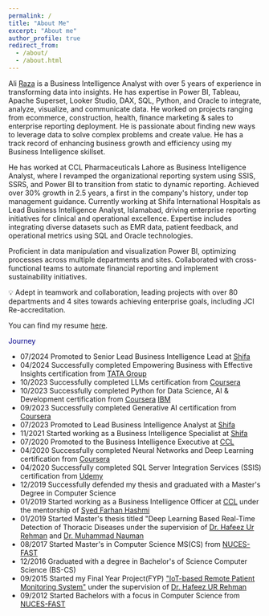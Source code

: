 ```yaml
---
permalink: /
title: "About Me"
excerpt: "About me"
author_profile: true
redirect_from: 
  - /about/
  - /about.html
---
```


Ali [Raza](https://www.linkedin.com/in/dataguy-ali/) is a Business Intelligence Analyst with over 5 years of experience in transforming data into insights. He has expertise in Power BI, Tableau, Apache Superset, Looker Studio, DAX, SQL, Python, and Oracle to integrate, analyze, visualize, and communicate data. He worked on projects ranging from ecommerce, construction, health, finance marketing & sales to enterprise reporting deployment. He is passionate about finding new ways to leverage data to solve complex problems and create value. He has a track record of enhancing business growth and efficiency using my Business Intelligence skillset.

He has worked at CCL Pharmaceuticals Lahore as Business Intelligence Analyst, where I revamped the organizational reporting system using SSIS, SSRS, and Power BI to transition from static to dynamic reporting. Achieved over 30% growth in 2.5 years, a first in the company's history, under top management guidance. Currently working at Shifa International Hospitals as Lead Business Intelligence Analyst, Islamabad, driving enterprise reporting initiatives for clinical and operational excellence. Expertise includes integrating diverse datasets such as EMR data, patient feedback, and operational metrics using SQL and Oracle technologies.

Proficient in data manipulation and visualization Power BI, optimizing processes across multiple departments and sites. Collaborated with cross-functional teams to automate financial reporting and implement sustainability initiatives.

💡 Adept in teamwork and collaboration, leading projects with over 80 departments and 4 sites towards achieving enterprise goals, including JCI Re-accreditation.

You can find my resume [here](Resume-v10.0.pdf).

<span style="color:darkblue">Journey </span>
* 07/2024 Promoted to Senior Lead Business Intelligence Lead at [Shifa](https://www.linkedin.com/company/shifa-international-hospitals-limited/)
* 04/2024 Successfully completed Empowering Business with Effective Insights certification from [TATA Group](chrome-extension://efaidnbmnnnibpcajpcglclefindmkaj/https://forage-uploads-prod.s3.amazonaws.com/completion-certificates/Tata/MyXvBcppsW2FkNYCX_Tata%20Group_FPbLvxyrHwrjFwuBf_1714133893375_completion_certificate.pdf)
* 10/2023 Successfully completed LLMs certification from [Coursera](https://www.coursera.org/account/accomplishments/certificate/TE84UULW2PKG)
* 10/2023 Successfully completed Python for Data Science, AI & Development certification from [Coursera](https://www.coursera.org/account/accomplishments/certificate/9TEHVNGTDYTE) [IBM](https://www.ibm.com/training/badge/python-for-data-science-and-ai)
* 09/2023 Successfully completed Generative AI certification from [Coursera](https://www.coursera.org/account/accomplishments/certificate/4GJXNFXZQ86H)
* 07/2023 Promoted to Lead Business Intelligence Analyst at [Shifa](https://www.linkedin.com/company/shifa-international-hospitals-limited/)
* 11/2021 Started working as a Business Intelligence Specialist at [Shifa](https://www.linkedin.com/company/shifa-international-hospitals-limited/)
* 07/2020 Promoted to the Business Intelligence Executive at [CCL](https://www.linkedin.com/company/ccl-pharmaceuticals/)
* 04/2020 Successfully completed Neural Networks and Deep Learning certification from [Coursera](https://www.coursera.org/account/accomplishments/certificate/ZRJCPX6RAWSJ)
* 04/2020 Successfully completed SQL Server Integration Services (SSIS) certification from [Udemy](https://www.udemy.com/certificate/UC-49709a0b-eaba-46db-a42f-b3861edc3b14/)
* 12/2019 Successfully defended my thesis and graduated with a Master's Degree in Computer Science
* 01/2019 Started working as a Business Intelligence Officer at [CCL](https://www.linkedin.com/company/ccl-pharmaceuticals/) under the mentorship of [Syed Farhan Hashmi](https://www.linkedin.com/in/farhan-hashmi-72705627/)
* 01/2019 Started Master's thesis titled "Deep Learning Based Real-Time Detection of Thoracic Diseases under the supervision of [Dr. Hafeez Ur Rehman](https://www.linkedin.com/in/dr-hafeez-ur-rehman-9b6a763a) and [Dr. Muhammad Nauman](https://www.linkedin.com/in/recluze)
* 08/2017 Started Master's in Computer Science MS(CS) from [NUCES-FAST](https://www.nu.edu.pk/)
* 12/2016 Graduated with a degree in Bachelor's of Science Computer Science (BS-CS)
* 09/2015 Started my Final Year Project(FYP) ["IoT-based Remote Patient Monitoring System"](https://github.com/MJunaidAhmad/FYP-1/blob/1d497ddb4521f5c2ad03ec2a2e44bfd8ec4d081a/Documents/prototype%201.pptx) under the supervision of [Dr. Hafeez UR Rehman](https://www.linkedin.com/in/dr-hafeez-ur-rehman-9b6a763a/)
* 09/2012 Started Bachelors with a focus in Computer Science from [NUCES-FAST](https://www.nu.edu.pk/)

<!-- * 10/2021 __1st__ conference paper of Ph.D. published at __ICSME 2021__, Luxembourg is now also available at [arxiv](https://arxiv.org/abs/2110.07443). 
* 09/2021 __1st__ conference paper of Ph.D. published at __ICSME 2021__, Luxembourg in the field of Software Testing and Test Case Prioritization.
* 08/2021 Fully vaccinated !!
* 12/2020 Reviewed 3 ISSRE Papers as a sub-reviewer. 
* 09/2020 Reviewed 1 ICST paper as a sub-reviewer. 
* 08/2020 Reviewed 4 CANDAR'20 papers as main reviewer. 
* 08/2020 Reviewed 2 ICSE technical track as a sub reviewer. 
* 07/2020 Reviewed 2 ICSE SEIP papers as a sub reviewer. 
* 10/2020 Got my first citation for MSc Thesis [paper](https://ieeexplore.ieee.org/abstract/document/8958412/). 
* 07/2020 Visited Lofoten in the Arctic Norway. 
* 03/2020 Received [certification](https://drive.google.com/file/d/1l4Ej7W_CwnFqfzmiMu0wmU5UuNOyXbGv/view?usp=sharing) from Wiley for first journal [paper](https://onlinelibrary.wiley.com/doi/abs/10.1002/ett.3675). 
* 02/2020 Its Corona time !!
* 02/2020 I started my [Ph.D.](https://www.simula.no/people/aizaz) at the __Simula Research Laboratory__, Norway. 
* 01/2020 __2__ papers published to IEEE Explore, one related to [Malware Analysis](https://ieeexplore.ieee.org/abstract/document/8958412/) and other in the field of [Medical Imaging](https://ieeexplore.ieee.org/abstract/document/8994408).
* 11/2019 Awarded as __Best Outstanding Paper__ in the CANDAR'19 conference, Nagasaki, Japan.
* 11/2019 Visiting Nagasaki, Japan to appear at [CANDAR'19](https://is-candar.org/) for presenting my Master's thesis: [Function Identification in Android Binaries with Deep Learning](https://ieeexplore.ieee.org/abstract/document/8958412/).
* 10/2019 Graduated as M.Sc. Computer Science in the [FAST NUCES](https://www.nu.edu.pk/) under the supervision of [Muhammad Nauman](https://recluze.net/).
* 09/2019 __1__ conference paper accepted to __CANDAR 2019__, Japan.
* 07/2019 __1__ journal paper published to __Transactions on Emerging Telecommunications Technologies__. -->
